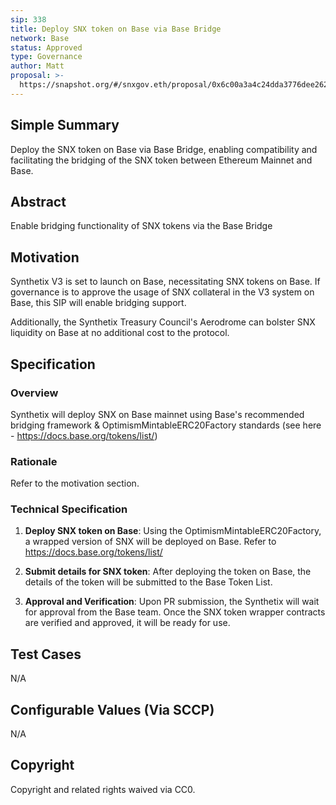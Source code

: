 ```yaml
---
sip: 338
title: Deploy SNX token on Base via Base Bridge
network: Base
status: Approved
type: Governance
author: Matt
proposal: >-
  https://snapshot.org/#/snxgov.eth/proposal/0x6c00a3a4c24dda3776dee262f6fcc96aa5b848fef4e6d223604dc8fa99c95acb
---
```


## Simple Summary

Deploy the SNX token on Base via Base Bridge, enabling compatibility and facilitating the bridging of the SNX token between Ethereum Mainnet and Base.

## Abstract

Enable bridging functionality of SNX tokens via the Base Bridge

## Motivation

Synthetix V3 is set to launch on Base, necessitating SNX tokens on Base. If governance is to approve the usage of SNX collateral in the V3 system on Base, this SIP will enable bridging support.

Additionally, the Synthetix Treasury Council's Aerodrome can bolster SNX liquidity on Base at no additional cost to the protocol.

## Specification

### Overview

Synthetix will deploy SNX on Base mainnet using Base's recommended bridging framework & OptimismMintableERC20Factory standards (see here - https://docs.base.org/tokens/list/)

### Rationale

Refer to the motivation section.

### Technical Specification

1. **Deploy SNX token on Base**: Using the OptimismMintableERC20Factory, a wrapped version of SNX will be deployed on Base. Refer to https://docs.base.org/tokens/list/

2. **Submit details for SNX token**: After deploying the token on Base, the details of the token will be submitted to the Base Token List.

3. **Approval and Verification**: Upon PR submission, the Synthetix will wait for approval from the Base team. Once the SNX token wrapper contracts are verified and approved, it will be ready for use.

## Test Cases

N/A

## Configurable Values (Via SCCP)

N/A

## Copyright

Copyright and related rights waived via CC0.

